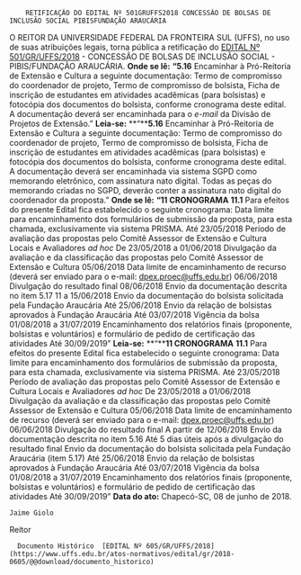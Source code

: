         RETIFICAÇÃO DO EDITAL Nº 501GRUFFS2018 CONCESSÃO DE BOLSAS DE INCLUSÃO SOCIAL PIBISFUNDAÇÃO ARAUCÁRIA  

 O REITOR DA UNIVERSIDADE FEDERAL DA FRONTEIRA SUL (UFFS), no uso de suas atribuições legais, torna pública a retificação do [EDITAL Nº 501/GR/UFFS/2018](https://www.uffs.edu.br/atos-normativos/edital/gr/2018-0501)  - CONCESSÃO DE BOLSAS DE INCLUSÃO SOCIAL - PIBIS/FUNDAÇÃO ARAUCÁRIA.   **Onde se lê:**  **“5.16** Encaminhar à Pró-Reitoria de Extensão e Cultura a seguinte documentação: Termo de compromisso do coordenador de projeto, Termo de compromisso de bolsista, Ficha de inscrição de estudantes em atividades acadêmicas (para bolsistas) e fotocópia dos documentos do bolsista, conforme cronograma deste edital. A documentação deverá ser encaminhada para o *e-mail* da Divisão de Projetos de Extensão.”   **Leia-se:**  **“****5.16** Encaminhar à Pró-Reitoria de Extensão e Cultura a seguinte documentação: Termo de compromisso do coordenador de projeto, Termo de compromisso de bolsista, Ficha de inscrição de estudantes em atividades acadêmicas (para bolsistas) e fotocópia dos documentos do bolsista, conforme cronograma deste edital. A documentação deverá ser encaminhada via sistema SGPD como memorando eletrônico, com assinatura nato digital. Todas as peças do memorando criadas no SGPD, deverão conter a assinatura nato digital do coordenador da proposta.”   **Onde se lê:**  **“11 CRONOGRAMA**  **11.1** Para efeitos do presente Edital fica estabelecido o seguinte cronograma:     Data limite para encaminhamento dos formulários de submissão da proposta, para esta chamada, exclusivamente via sistema PRISMA.   Até 23/05/2018     Período de avaliação das propostas pelo Comitê Assessor de Extensão e Cultura Locais e Avaliadores *ad hoc*    De 23/05/2018 a 01/06/2018     Divulgação da avaliação e da classificação das propostas pelo Comitê Assessor de Extensão e Cultura   05/06/2018     Data limite de encaminhamento de recurso (deverá ser enviado para o e-mail: dpex.proec@uffs.edu.br)   06/06/2018     Divulgação do resultado final   08/06/2018     Envio da documentação descrita no item 5.17   11 a 15/06/2018     Envio da documentação do bolsista solicitada pela Fundação Araucária   Até 25/06/2018     Envio da relação de bolsistas aprovados à Fundação Araucária   Até 03/07/2018     Vigência da bolsa   01/08/2018 a 31/07/2019     Encaminhamento dos relatórios finais (proponente, bolsistas e voluntários) e formulário de pedido de certificação das atividades   Até 30/09/2019”       **Leia-se:**  **“****11 CRONOGRAMA**  **11.1** Para efeitos do presente Edital fica estabelecido o seguinte cronograma:     Data limite para encaminhamento dos formulários de submissão da proposta, para esta chamada, exclusivamente via sistema PRISMA.   Até 23/05/2018     Período de avaliação das propostas pelo Comitê Assessor de Extensão e Cultura Locais e Avaliadores *ad hoc*    De 23/05/2018 a 01/06/2018     Divulgação da avaliação e da classificação das propostas pelo Comitê Assessor de Extensão e Cultura   05/06/2018     Data limite de encaminhamento de recurso (deverá ser enviado para o e-mail: dpex.proec@uffs.edu.br)   06/06/2018     Divulgação do resultado final   A partir de 12/06/2018     Envio da documentação descrita no item 5.16   Até 5 dias úteis após a divulgação do resultado final     Envio da documentação do bolsista solicitada pela Fundação Araucária (item 5.17)   Até 25/06/2018     Envio da relação de bolsistas aprovados à Fundação Araucária   Até 03/07/2018     Vigência da bolsa   01/08/2018 a 31/07/2019     Encaminhamento dos relatórios finais (proponente, bolsistas e voluntários) e formulário de pedido de certificação das atividades   Até 30/09/2019”          **Data do ato:** Chapecó-SC, 08 de junho de 2018.   
 

    Jaime Giolo   
 Reitor 

      Documento Histórico  [EDITAL Nº 605/GR/UFFS/2018](https://www.uffs.edu.br/atos-normativos/edital/gr/2018-0605/@@download/documento_historico)     
      